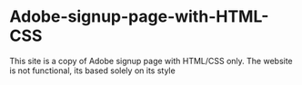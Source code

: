 # Adobe-signup-page-with-HTML-CSS
This site is a copy of Adobe signup page with HTML/CSS only. The website is not functional, its based solely on its style
